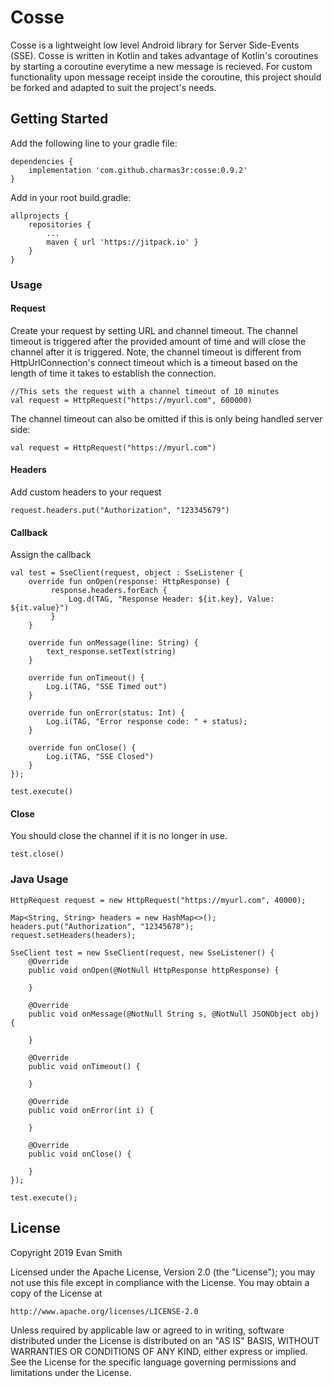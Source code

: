 # Cosse

Cosse is a lightweight low level Android library for Server Side-Events (SSE). Cosse is written in Kotlin and takes advantage of Kotlin's coroutines by starting a coroutine everytime a new message is recieved. For custom functionality upon message receipt inside the coroutine, this project should be forked and adapted to suit the project's needs.

## Getting Started

Add the following line to your gradle file:

```
dependencies {
    implementation 'com.github.charmas3r:cosse:0.9.2'
}
```

Add in your root build.gradle:

```
allprojects {
	repositories {
		...
		maven { url 'https://jitpack.io' }
	}
}
```

### Usage

#### Request

Create your request by setting URL and channel timeout. The channel timeout is triggered after the provided amount of time and will close the channel after it is triggered. Note, the channel timeout is different from HttpUrlConnection's connect timeout which is a timeout based on the length of time it takes to establish the connection.

```
//This sets the request with a channel timeout of 10 minutes
val request = HttpRequest("https://myurl.com", 600000)
```
The channel timeout can also be omitted if this is only being handled server side:

```
val request = HttpRequest("https://myurl.com")
```

#### Headers

Add custom headers to your request

```
request.headers.put("Authorization", "123345679")
```

#### Callback

Assign the callback

```
val test = SseClient(request, object : SseListener {
    override fun onOpen(response: HttpResponse) {
         response.headers.forEach {
             Log.d(TAG, "Response Header: ${it.key}, Value: ${it.value}")
         }
    }

    override fun onMessage(line: String) {
        text_response.setText(string)
    }

    override fun onTimeout() {
        Log.i(TAG, "SSE Timed out")
    }

    override fun onError(status: Int) {
        Log.i(TAG, "Error response code: " + status);
    }

    override fun onClose() {
        Log.i(TAG, "SSE Closed")
    }
});

test.execute()
```

#### Close

You should close the channel if it is no longer in use.

```
test.close()
```

### Java Usage

```
HttpRequest request = new HttpRequest("https://myurl.com", 40000);

Map<String, String> headers = new HashMap<>();
headers.put("Authorization", "12345678");
request.setHeaders(headers);

SseClient test = new SseClient(request, new SseListener() {
    @Override
    public void onOpen(@NotNull HttpResponse httpResponse) {

    }

    @Override
    public void onMessage(@NotNull String s, @NotNull JSONObject obj) {

    }

    @Override
    public void onTimeout() {

    }

    @Override
    public void onError(int i) {

    }

    @Override
    public void onClose() {

    }
});

test.execute();
```

## License

Copyright 2019 Evan Smith

Licensed under the Apache License, Version 2.0 (the "License");
you may not use this file except in compliance with the License.
You may obtain a copy of the License at

    http://www.apache.org/licenses/LICENSE-2.0

Unless required by applicable law or agreed to in writing, software
distributed under the License is distributed on an "AS IS" BASIS,
WITHOUT WARRANTIES OR CONDITIONS OF ANY KIND, either express or implied.
See the License for the specific language governing permissions and
limitations under the License.
